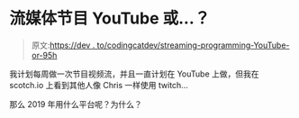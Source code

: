 # 流媒体节目 YouTube 或...？

> 原文:[https://dev . to/codingcatdev/streaming-programming-YouTube-or-95h](https://dev.to/codingcatdev/streaming-programming-youtube-or-95h)

我计划每周做一次节目视频流，并且一直计划在 YouTube 上做，但我在 scotch.io 上看到其他人像 Chris 一样使用 twitch...

那么 2019 年用什么平台呢？为什么？